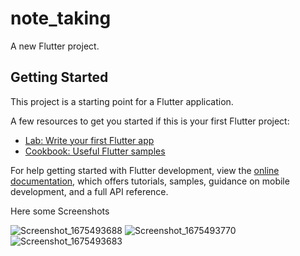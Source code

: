 # note_taking

A new Flutter project.

## Getting Started

This project is a starting point for a Flutter application.

A few resources to get you started if this is your first Flutter project:

- [Lab: Write your first Flutter app](https://docs.flutter.dev/get-started/codelab)
- [Cookbook: Useful Flutter samples](https://docs.flutter.dev/cookbook)

For help getting started with Flutter development, view the
[online documentation](https://docs.flutter.dev/), which offers tutorials,
samples, guidance on mobile development, and a full API reference.

Here some Screenshots

![Screenshot_1675493688](https://user-images.githubusercontent.com/124423824/216753775-748fe94b-bf75-4b75-bdfa-224353a91e2b.png)
![Screenshot_1675493770](https://user-images.githubusercontent.com/124423824/216753777-3d24fa7d-6c7e-415b-8544-57d1586361f0.png)
![Screenshot_1675493683](https://user-images.githubusercontent.com/124423824/216753779-b1f94d74-5441-4b4d-9221-1de1f3efea2c.png)




